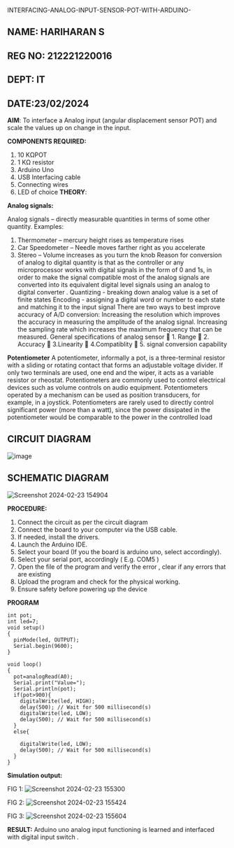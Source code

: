  INTERFACING-ANALOG-INPUT-SENSOR-POT-WITH-ARDUINO-

## NAME: HARIHARAN S
## REG NO: 212221220016
## DEPT: IT
## DATE:23/02/2024

**AIM**:  To interface a Analog  input (angular displacement sensor POT) and scale the values up on change in the input.

**COMPONENTS REQUIRED:**
1.	10 KΩPOT
2.	1 KΩ resistor 
3.	Arduino Uno 
4.	USB Interfacing cable 
5.	Connecting wires 
6.	LED of choice 
**THEORY**: 

**Analog signals:**

Analog signals – directly measurable quantities in terms of some other quantity.
Examples:
1. Thermometer – mercury height rises as temperature rises
2. Car Speedometer – Needle moves farther right as you accelerate
3. Stereo – Volume increases as you turn the knob
Reason for conversion of analog to digital quantity is that as the controller or any microprocessor works with digital signals in the form of 0 and 1s, in order to make the signal compatible  most of the analog signals are converted into its equivalent digital level signals using an analog to digital converter .
Quantizing - breaking down analog value is a set of finite states
Encoding - assigning a digital word or number to each state and matching it to the input signal
 There are two ways to best improve accuracy of A/D conversion:
Increasing the resolution which improves the accuracy in measuring the amplitude of the analog signal.
Increasing the sampling rate which increases the maximum frequency that can be measured.
General specifications of analog sensor
	1. Range
	2. Accuracy
	3.Linearity
	4.Compatiblity
	5. signal conversion capability

**Potentiometer**
A potentiometer, informally a pot, is a three-terminal resistor with a sliding or rotating contact that forms an adjustable voltage divider. If only two terminals are used, one end and the wiper, it acts as a variable resistor or rheostat.
Potentiometers are commonly used to control electrical devices such as volume controls on audio equipment. Potentiometers operated by a mechanism can be used as position transducers, for example, in a joystick. Potentiometers are rarely used to directly control significant power (more than a watt), since the power dissipated in the potentiometer would be comparable to the power in the controlled load

## CIRCUIT DIAGRAM
![image](https://user-images.githubusercontent.com/36288975/163530788-eec3cdc3-95e8-4d2d-8349-6d0ea4c9439c.png)

## SCHEMATIC DIAGRAM
![Screenshot 2024-02-23 154904](https://github.com/HS1707/EXPERIMENT-NO--02-INTERFACING-ANALOG-INPUT-SENSOR-POT-WITH-ARDUINO-/assets/117717427/3f78d4df-1f06-402d-8502-f694509dd914)

**PROCEDURE:**

1.	Connect the circuit as per the circuit diagram 
2.	Connect the board to your computer via the USB cable.
3.	If needed, install the drivers.
4.	Launch the Arduino IDE.
5.	Select your board (If you the board is arduino uno, select accordingly).
6.	Select your serial port, accordingly ( E.g. COM5 )
7.	Open the file of the program  and verify the error , clear if any errors that are existing 
8.	Upload the program and check for the physical working. 
9.	Ensure safety before powering up the device 



**PROGRAM**
```
int pot;
int led=7;
void setup()
{
  pinMode(led, OUTPUT);
  Serial.begin(9600);
}

void loop()
{
  pot=analogRead(A0);
  Serial.print("Value=");
  Serial.println(pot);
  if(pot>900){
    digitalWrite(led, HIGH);
    delay(500); // Wait for 500 millisecond(s)
    digitalWrite(led, LOW);
    delay(500); // Wait for 500 millisecond(s)
  }
  else{
    
    digitalWrite(led, LOW);
    delay(500); // Wait for 500 millisecond(s)
  }
}
```

**Simulation output:** 

FIG 1:
![Screenshot 2024-02-23 155300](https://github.com/HS1707/EXPERIMENT-NO--02-INTERFACING-ANALOG-INPUT-SENSOR-POT-WITH-ARDUINO-/assets/117717427/6a8f022c-48be-41c0-be35-d5c486aff2f6)

FIG 2:
![Screenshot 2024-02-23 155424](https://github.com/HS1707/EXPERIMENT-NO--02-INTERFACING-ANALOG-INPUT-SENSOR-POT-WITH-ARDUINO-/assets/117717427/773d2390-90f7-44ea-be6b-72a8794798e1)

FIG 3:
![Screenshot 2024-02-23 155604](https://github.com/HS1707/EXPERIMENT-NO--02-INTERFACING-ANALOG-INPUT-SENSOR-POT-WITH-ARDUINO-/assets/117717427/ad4913e3-2d2a-4488-a767-2c0a90b75ffd)


**RESULT:** 
Arduino uno analog input functioning is learned and interfaced with digital input switch .
